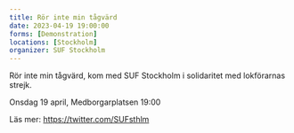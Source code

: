 ```yaml
---
title: Rör inte min tågvärd
date: 2023-04-19 19:00:00
forms: [Demonstration]
locations: [Stockholm]
organizer: SUF Stockholm
---
```

Rör inte min tågvärd, kom med SUF Stockholm i solidaritet med lokförarnas strejk. 

Onsdag 19 april, Medborgarplatsen 19:00

Läs mer: https://twitter.com/SUFsthlm